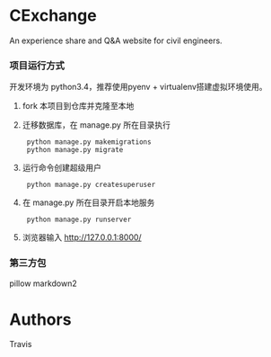 # CExchange
An experience share and Q&amp;A website for civil engineers.

### 项目运行方式
开发环境为 python3.4，推荐使用pyenv + virtualenv搭建虚拟环境使用。

1. fork 本项目到仓库并克隆至本地
2. 迁移数据库，在 manage.py 所在目录执行

        python manage.py makemigrations
        python manage.py migrate

3. 运行命令创建超级用户
    
        python manage.py createsuperuser

7. 在 manage.py 所在目录开启本地服务

        python manage.py runserver

8. 浏览器输入 http://127.0.0.1:8000/

### 第三方包

pillow
markdown2


# Authors
Travis
